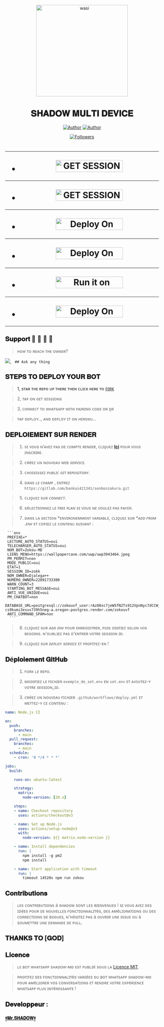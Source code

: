 <p align="center">
 <img alt="wasi" height="300" src="https://i.imgur.com/Rj3JuBi.jpeg">


  <h1 align="center">𝐒𝐇𝐀𝐃𝐎𝐖 𝐌𝐔𝐋𝐓𝐈 𝐃𝐄𝐕𝐈𝐂𝐄 </h1>
 </a>


</p>
<p align="center">
<a href="https://github.com/ShadowWrld"><img title="Author" src="https://img.shields.io/badge/Shadow-Wrld-black?style=for-the-badge&logo=Github"></a> <a href="https://wa.me/2250574092047"><img title="Author" src="https://img.shields.io/badge/CHAT US-black?style=for-the-badge&logo=whatsapp"></a>
<p/>
<p align="center">
<a href="https://github.com/ShadowWrld?tab=followers"><img title="Followers" src="https://img.shields.io/github/followers/ShadowWrld?label=Followers&style=social"></a>
</p></a>                     

   
   <h1 align="center"



***



***
</a></p>
- <a href="https://shadow-session-id-generator-w1pq.onrender.com"><img title="GET SESSION OPT 1" src="https://img.shields.io/badge/GET SESSION OPT 1-h?color=pink&style=for-the-badge&logo=bmw" width="220" height="38.45"/></a></p>

***

- <a href="https://zokouscan-din3.onrender.com/"><img title="GET SESSION OPT 2" src="https://img.shields.io/badge/GET SESSION OPT 2-h?color=red&style=for-the-badge&logo=bmw" width="220" height="38.45"/></a></p>



***

- <a href="https://dashboard.heroku.com/new?button-url=https://github.com/ShadowWrld/SHADOW-MD-BOT&template=https://github.com/ShadowWrld/SHADOW-MD-BOT"><img title="Deploy On Render" src="https://img.shields.io/badge/DEPLOY ON HEROKU-h?color=yellow&style=for-the-badge&logo=heroku" width="220" height="38.45"/></a></p>


***

- <a href="https://render.com"><img title="Deploy On Render" src="https://img.shields.io/badge/DEPLOY ON RENDER-h?color=blue&style=for-the-badge&logo=render" width="220" height="38.45"/></a></p>

***

- <a href="https://uptimerobot.com"><img title="Run it on uptime" src="https://img.shields.io/badge/RUN ON UPTIME-h?color=green&style=for-the-badge&logo=bmw" width="220" height="38.45"/></a></p>

***

- <a href="https://github.com/ShadowWrld"><img title="Deploy On Render" src="https://img.shields.io/badge/DEV INFORMATION-h?color=grey&style=for-the-badge&logo=github" width="220" height="38.45"/></a></p>


***

</p>
   
##


## 𝐒𝐮𝐩𝐩𝐨𝐫𝐭 🧧 🧧 🧧 🧧
> ʜᴏᴡ ᴛᴏ ʀᴇᴀᴄʜ ᴛʜᴇ ᴏᴡɴᴇʀ? 
 
   
   <a href="https://wa.me/2250574092047">
    <img src="https://img.shields.io/badge/WhatsApp-25D366?style=for-the-badge&logo=whatsapp&logoColor=white" />
  </a>&nbsp;&nbsp;
   <a

    ## Ask any thing

</p>
  
## 𝐒𝐓𝐄𝐏𝐒 𝐓𝐎 𝐃𝐄𝐏𝐋𝐎𝐘 𝐘𝐎𝐔𝐑 𝐁𝐎𝐓


> 1, sᴛᴀʀ ᴛʜᴇ ʀᴇᴘᴏ ᴜᴘ ᴛʜᴇʀᴇ ᴛʜᴇɴ ᴄʟɪᴄᴋ ʜᴇʀᴇ ᴛᴏ  [`FORK`](https://github.com/ShadowWrld/SHADOW-MD-BOT/fork)

> 2, ᴛᴀᴘ ᴏɴ ɢᴇᴛ sᴇssɪᴏɴs


> 3, ᴄᴏɴɴᴇᴄᴛ ᴛᴏ ᴡʜᴀᴛsᴀᴘᴘ ᴡɪᴛʜ ᴘᴀɪʀɪɴɢ ᴄᴏᴅᴇ ᴏʀ ǫʀ


> ᴛᴀᴘ ᴅᴇᴘʟᴏʏ.., ᴀɴᴅ ᴅᴇᴘʟᴏʏ ɪᴛ ᴏɴ ʜᴇʀᴏᴋᴜ...

</p>

## 𝐃𝐄𝐏𝐋𝐎𝐈𝐄𝐌𝐄𝐍𝐓 𝐒𝐔𝐑 𝐑𝐄𝐍𝐃𝐄𝐑

> 1. sɪ ᴠᴏᴜs ɴ'ᴀᴠᴇᴢ ᴘᴀs ᴅᴇ ᴄᴏᴍᴘᴛᴇ *ʀᴇɴᴅᴇʀ*, ᴄʟɪǫᴜᴇᴢ [**Ici**](https://dashboard.render.com) ᴘᴏᴜʀ ᴠᴏᴜs ɪɴsᴄʀɪʀᴇ.


> 2. ᴄʀéᴇᴢ ᴜɴ ɴᴏᴜᴠᴇᴀᴜ ᴡᴇʙ sᴇʀᴠɪᴄᴇ.


> 3. ᴄʜᴏɪsɪssᴇᴢ *ᴘᴜʙʟɪᴄ ɢɪᴛ ʀᴇᴘᴏsɪᴛᴏʀʏ*.


> 4. ᴅᴀɴs ʟᴇ ᴄʜᴀᴍᴘ , ᴇɴᴛʀᴇᴢ `https://gitlab.com/bankai421341/senbonzakura.git`


> 5. ᴄʟɪǫᴜᴇᴢ sᴜʀ *ᴄᴏɴɴᴇᴄᴛ*.


> 6. séʟᴇᴄᴛɪᴏɴɴᴇᴢ ʟᴇ *ғʀᴇᴇ ᴘʟᴀɴ* sɪ ᴠᴏᴜs ɴᴇ ᴠᴏᴜʟᴇᴢ ᴘᴀs ᴘᴀʏᴇʀ.


> 7. ᴅᴀɴs ʟᴀ sᴇᴄᴛɪᴏɴ *ᴇɴᴠɪʀᴏɴᴇᴍᴍᴇɴᴛ ᴠᴀʀɪᴀʙʟᴇ, ᴄʟɪǫᴜᴇᴢ sᴜʀ **ᴀᴅᴅ ғʀᴏᴍ .ᴇɴᴠ* ᴇᴛ ᴄᴏᴘɪᴇᴢ ʟᴇ ᴄᴏɴᴛᴇɴᴜ sᴜɪᴠᴀɴᴛ :

     ```env
     PREFIXE=*
     LECTURE_AUTO_STATUS=oui
     TELECHARGER_AUTO_STATUS=oui
     NOM_BOT=Zokou-MD
     LIENS_MENU=https://wallpapercave.com/uwp/uwp3943464.jpeg
     PM_PERMIT=non
     MODE_PUBLIC=oui
     ETAT=1
     SESSION_ID=zokk
     NOM_OWNER=Djalega++
     NUMERO_OWNER=22891733300
     WARN_COUNT=3
     STARTING_BOT_MESSAGE=oui
     ANTI_VUE_UNIQUE=oui
     PM_CHATBOT=non
     DATABASE_URL=postgresql://zokouvf_user:rAzO0xc7jeW5fN2Ts912VpnNyc7dCCWj@dpg-cs9kumi3esus739h5neg-a.oregon-postgres.render.com/zokouvf
     ANTI_COMMAND_SPAM=non
      ```

> 8. ᴄʟɪǫᴜᴇᴢ sᴜʀ *ᴀᴅᴅ ᴇɴᴠ* ᴘᴏᴜʀ ᴇɴʀᴇɢɪsᴛʀᴇʀ, ᴘᴜɪs ᴏᴅɪғɪᴇᴢ sᴇʟᴏɴ ᴠᴏs ʙᴇsᴏɪɴs. ɴ'ᴏᴜʙʟɪᴇᴢ ᴘᴀs ᴅ'ᴇɴᴛʀᴇʀ ᴠᴏᴛʀᴇ sᴇssɪᴏɴ ɪᴅ.


> 9. ᴄʟɪǫᴜᴇᴢ sᴜʀ *ᴅᴇᴘʟᴏʏ sᴇʀᴠɪᴄᴇ* ᴇᴛ ᴘʀᴏғɪᴛᴇᴢ-ᴇɴ !

</p>

## 𝐃é𝐩𝐥𝐨𝐢𝐞𝐦𝐞𝐧𝐭 𝐆𝐢𝐭𝐇𝐮𝐛
       
> 1. ғᴏʀᴋ ʟᴇ ʀᴇᴘᴏ.


> 2. ᴍᴏᴅɪғɪᴇᴢ ʟᴇ ғɪᴄʜɪᴇʀ `exemple_de_set.env` ᴇɴ `set.env` ᴇᴛ ᴀᴊᴏᴜᴛᴇᴢ-ʏ ᴠᴏᴛʀᴇ sᴇssɪᴏɴ_ɪᴅ.


> 3. ᴄʀéᴇᴢ ᴜɴ ɴᴏᴜᴠᴇᴀᴜ ғɪᴄʜɪᴇʀ `.github/workflows/deploy.yml` ᴇᴛ ᴍᴇᴛᴛᴇᴢ-ʏ ᴄᴇ ᴄᴏɴᴛᴇɴᴜ :

```yml
name: Node.js CI

on:
  push:
    branches:
      - main
  pull_request:
    branches:
      - main
  schedule:
    - cron: '0 */4 * * *'

jobs:
  build:

    runs-on: ubuntu-latest

    strategy:
      matrix:
        node-version: [20.x]

    steps:
    - name: Checkout repository
      uses: actions/checkout@v3

    - name: Set up Node.js
      uses: actions/setup-node@v3
      with:
        node-version: ${{ matrix.node-version }}

    - name: Install dependencies
      run: |
        npm install -g pm2
        npm install

    - name: Start application with timeout
      run: |
        timeout 14520s npm run zokou

```







</p>

## 𝐂𝐨𝐧𝐭𝐫𝐢𝐛𝐮𝐭𝐢𝐨𝐧𝐬

> ʟᴇs ᴄᴏɴᴛʀɪʙᴜᴛɪᴏɴs à sʜᴀᴅᴏᴡ sᴏɴᴛ ʟᴇs ʙɪᴇɴᴠᴇɴᴜᴇs ! sɪ ᴠᴏᴜs ᴀᴠᴇᴢ ᴅᴇs ɪᴅéᴇs ᴘᴏᴜʀ ᴅᴇ ɴᴏᴜᴠᴇʟʟᴇs ғᴏɴᴄᴛɪᴏɴɴᴀʟɪᴛés, ᴅᴇs ᴀᴍéʟɪᴏʀᴀᴛɪᴏɴs ᴏᴜ ᴅᴇs ᴄᴏʀʀᴇᴄᴛɪᴏɴs ᴅᴇ ʙᴏɢᴜᴇs, ɴ'ʜésɪᴛᴇᴢ ᴘᴀs à ᴏᴜᴠʀɪʀ ᴜɴᴇ ɪssᴜᴇ ᴏᴜ à sᴏᴜᴍᴇᴛᴛʀᴇ ᴜɴᴇ ᴅᴇᴍᴀɴᴅᴇ ᴅᴇ ᴘᴜʟʟ.
## 𝐓𝐇𝐀𝐍𝐊𝐒 𝐓𝐎 [𝐆𝐎𝐃]
                
## 𝐋𝐢𝐜𝐞𝐧𝐜𝐞

> ʟᴇ ʙᴏᴛ ᴡʜᴀᴛsᴀᴘᴘ sʜᴀᴅᴏᴡ-ᴍᴅ ᴇsᴛ ᴘᴜʙʟɪé sᴏᴜs ʟᴀ [Licence MIT](https://opensource.org/licenses/MIT).

> ᴘʀᴏғɪᴛᴇᴢ ᴅᴇs ғᴏɴᴄᴛɪᴏɴɴᴀʟɪᴛés ᴠᴀʀɪéᴇs ᴅᴜ ʙᴏᴛ ᴡʜᴀᴛsᴀᴘᴘ sʜᴀᴅᴏᴡ-ᴍᴅ ᴘᴏᴜʀ ᴀᴍéʟɪᴏʀᴇʀ ᴠᴏs ᴄᴏɴᴠᴇʀsᴀᴛɪᴏɴs ᴇᴛ ʀᴇɴᴅʀᴇ ᴠᴏᴛʀᴇ ᴇxᴘéʀɪᴇɴᴄᴇ ᴡʜᴀᴛsᴀᴘᴘ ᴘʟᴜs ɪɴᴛéʀᴇssᴀɴᴛᴇ !


## 𝐃𝐞𝐯𝐞𝐥𝐨𝐩𝐩𝐞𝐮𝐫 :
 
  [**༈𝐌𝐫.𝐒𝐇𝐀𝐃𝐎𝐖༈**](https://github.com/carlydopeboii/SHADOW-MD-BOT/)
